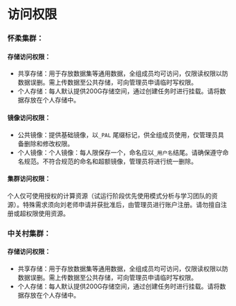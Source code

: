 # 访问权限

### 怀柔集群：

#### 存储访问权限：

* 共享存储：用于存放数据集等通用数据，全组成员均可访问，仅限读权限以防数据误删。需上传数据至公共存储，可向管理员申请临时写权限。
* 个人存储：每人默认提供200G存储空间，通过创建任务时进行挂载。请将数据存放在个人存储中。

#### 镜像访问权限：

* 公共镜像：提供基础镜像，以`_PAL` 尾缀标记，供全组成员使用，仅管理员具备删除和修改权限。
* 个人镜像：个人镜像：每人限保存一个，命名应以`_用户名`结尾。请确保遵守命名规范。不符合规范的命名和超额镜像，管理员将进行统一删除。

#### 集群访问权限：

个人仅可使用授权的计算资源（试运行阶段优先使用模式分析与学习团队的资源）。特殊需求须向刘老师申请并获批准后，由管理员进行账户注册。请勿擅自注册或超权限使用资源。





### 中关村集群：

#### 存储访问权限：

* 共享存储：用于存放数据集等通用数据，全组成员均可访问，仅限读权限以防数据误删。需上传数据至公共存储，可向管理员申请临时写权限。
* 个人存储：每人默认提供200G存储空间，通过创建任务时进行挂载。请将数据存放在个人存储中。
